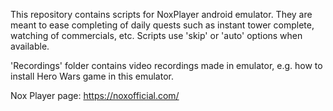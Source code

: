 This repository contains scripts for NoxPlayer android emulator. 
They are meant to ease completing of daily quests such as instant tower complete, watching of commercials, etc.
Scripts use 'skip' or 'auto' options when available.

'Recordings' folder contains video recordings made in emulator, e.g. how to install Hero Wars game in this emulator.

Nox Player page: https://noxofficial.com/
